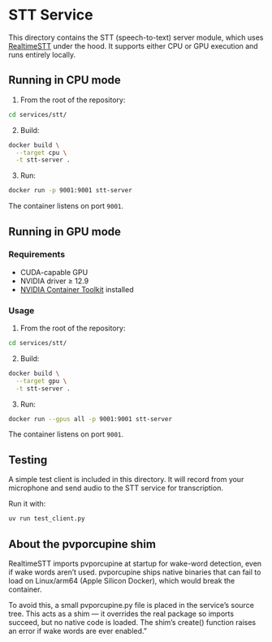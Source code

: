 # STT Service

This directory contains the STT (speech-to-text) server module, which uses [RealtimeSTT](https://github.com/KoljaB/RealtimeSTT) under the hood.
It supports either CPU or GPU execution and runs entirely locally.

## Running in CPU mode

1. From the root of the repository:

```bash
cd services/stt/
```

2. Build:

```bash
docker build \
  --target cpu \
  -t stt-server .
```

3. Run:

```bash
docker run -p 9001:9001 stt-server
```

The container listens on port `9001`.


## Running in GPU mode

### Requirements

* CUDA-capable GPU
* NVIDIA driver ≥ 12.9
* [NVIDIA Container Toolkit](https://docs.nvidia.com/datacenter/cloud-native/container-toolkit/latest/install-guide.html) installed

### Usage

1. From the root of the repository:

```bash
cd services/stt/
```

2. Build:

```bash
docker build \
  --target gpu \
  -t stt-server .
```

3. Run:

```bash
docker run --gpus all -p 9001:9001 stt-server
```

The container listens on port `9001`.


## Testing

A simple test client is included in this directory. It will record from your microphone and send audio to the STT service for transcription.

Run it with:

```bash
uv run test_client.py
```


## About the pvporcupine shim

RealtimeSTT imports pvporcupine at startup for wake-word detection, even if wake words aren’t used.
pvporcupine ships native binaries that can fail to load on Linux/arm64 (Apple Silicon Docker), which would break the container.

To avoid this, a small pvporcupine.py file is placed in the service’s source tree. This acts as a shim — it overrides the real package so imports succeed, but no native code is loaded. The shim’s create() function raises an error if wake words are ever enabled.”